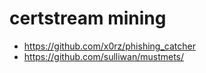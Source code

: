 # certstream mining

* https://github.com/x0rz/phishing_catcher
* https://github.com/sulliwan/mustmets/

